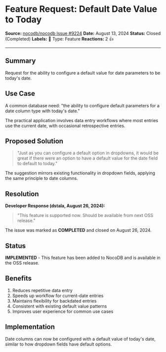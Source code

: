# Feature Request: Default Date Value to Today

**Source:** [nocodb/nocodb Issue #9224](https://github.com/nocodb/nocodb/issues/9224)
**Date:** August 13, 2024
**Status:** Closed (Completed)
**Labels:** 🔦 Type: Feature
**Reactions:** 2 👍

---

## Summary

Request for the ability to configure a default value for date parameters to be today's date.

## Use Case

A common database need: "the ability to configure default parameters for a date column type with today's date."

The practical application involves data entry workflows where most entries use the current date, with occasional retrospective entries.

## Proposed Solution

> "Just as you can configure a default option in dropdowns, it would be great if there were an option to have a default value for the date field to default to today."

The suggestion mirrors existing functionality in dropdown fields, applying the same principle to date columns.

## Resolution

**Developer Response (dstala, August 26, 2024):**
> "This feature is supported now. Should be available from next OSS release."

The issue was marked as **COMPLETED** and closed on August 26, 2024.

## Status

**IMPLEMENTED** - This feature has been added to NocoDB and is available in the OSS release.

## Benefits

1. Reduces repetitive data entry
2. Speeds up workflow for current-date entries
3. Maintains flexibility for backdated entries
4. Consistent with existing default value patterns
5. Improves user experience for common use cases

## Implementation

Date columns can now be configured with a default value of today's date, similar to how dropdown fields have default options.
